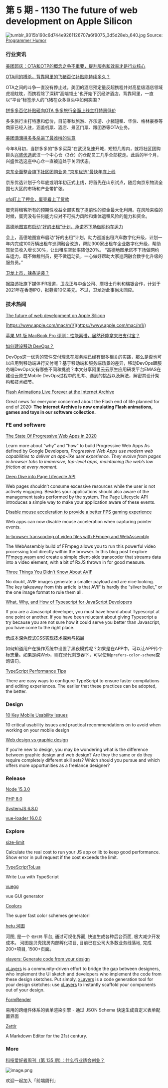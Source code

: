 # 第 5 期 - 1130 The future of web development on Apple Silicon
![tumblr_9315b190c6d744e9261126707a6f9075_3d5d28eb_640.jpg](https://cdn.nlark.com/yuque/0/2020/jpeg/85771/1606524820832-98eb01c9-dc52-4a97-a2ae-d8ad88ec9ebb.jpeg#align=left&display=inline&height=374&margin=%5Bobject%20Object%5D&name=tumblr_9315b190c6d744e9261126707a6f9075_3d5d28eb_640.jpg&originHeight=637&originWidth=640&size=74289&status=done&style=none&width=376)
Source: [Programmer Humor](https://programmerhumour.tumblr.com/post/634527951861547008/we-do-not-know-where-we-want-to-go-but-maybe-we)
### 行业资讯
[美团郭庆：OTA和OTP的概念之争不重要，提升服务和效率才是行业核心](https://mp.weixin.qq.com/s/Ws3ycy-dlwdY7KeWFBD2cg)


[OTA间的搏杀，背靠阿里的飞猪百亿补贴能持续多久？](https://mp.weixin.qq.com/s/Moq2AquH8VIbxBl4er-I2g)

OTA之间的斗争一直没有停止过。美团的酒店预定量反超携程并对高星级酒店领域虎视眈眈，而携程除了深耕“高端领土”也开始下沉经济酒店。背靠阿里，一直以“平台”标签示人的飞猪在众多巨头中如何突围？

[拼多多百亿补贴砸向OTA 多多旅行全面上线主打特惠低价](https://36kr.com/p/986442383843973)

多多旅行主打特惠和低价，目前春秋旅游、齐乐游、小猪短租、华住、格林豪泰等商家已经入驻，涵盖机票、酒店、景区门票、跟团游等OTA业务。

[美团滴滴拼多多杀进了最难啃的生意](https://36kr.com/p/984794150967945)

今年8月初，当拼多多的“多多买菜”在武汉急速开城，短短几周内，就将社区团购巨头[兴盛优选](https://36kr.com/projectDetails/378055)武汉一个中心仓（3仓）的仓配员工几乎全部挖走。此后的半个月，兴盛优选这座中心仓一直被迫处于关闭状态。

[京东全面整合旗下社区团购业务 “京东优选”最快年底上线](https://36kr.com/p/986474555155072)

京东优选计划于今年底或明年初正式上线，将首先在山东试点，随后向京东物流全国七大区的市场和产业带扩张。

[ofo盯上了押金，蛋壳看上了贷款](https://mp.weixin.qq.com/s/GTrMH8DsI3TFDPTKlim5AQ)

蛋壳将租客所有的预期性收益全部实现了提前性的资金最大化利用。在风险来临的时候，蛋壳没有任何能力应对不可抗力风险和集体退租风险的能力和资金。

[高德地图宣布启动“好的出租”计划，承诺不下场做网约车运力](https://www.thepaper.cn/newsDetail_forward_10153078)

会上，高德地图宣布启动“好的出租”计划，助力巡游出租汽车数字化升级，计划一年内完成100万辆出租车巡网融合改造，帮助300家出租车企业数字化升级，帮助驾驶员收入增长30%，让出租车空驶率降低20%。
“高德地图承诺不下场做网约车运力，既不做裁判员，更不做运动员，一心做好帮助大家巡网融合数字化升级的服务员。”

[卫龙上市，辣条逆袭？](https://mp.weixin.qq.com/s/FvdM5AgNfVBz8iHyO6Pr4g)

据路透社旗下媒体IFR报道，卫龙正与中金公司、摩根士丹利和瑞银合作，计划于2021年在香港IPO，拟募资10亿美元。不过，卫龙对此事尚未回应。 

### 技术热闻
[The future of web development on Apple Silicon](https://areknawo.com/the-future-of-web-development-on-apple-silicon/)


[https://www.apple.com/mac/m1/](https://www.apple.com/mac/m1/)


[苹果 M1 版 MacBook Pro 评测：性能离谱，居然还能拿来扫支付宝？](https://mp.weixin.qq.com/s/n34g6vZrK5GyE4k5GIu2RA)


[如何建设移动 DevOps？](https://mp.weixin.qq.com/s/YLvDLnqkLzU2wIhkrqzIEQ)

DevOps这一优秀的软件交付理念在服务端已经有很多相关的实践，那么是否也可以应用到移动端进行交付呢？基于移动端和服务端场景的差异，移动DevOps跟服务端DevOps又有哪些不同和挑战？本文分享阿里云云原生应用研发平台EMAS在建设云原生Mobile DevOps过程中的思考、遇到的挑战以及解法，解密其设计架构和技术细节。

[Flash Animations Live Forever at the Internet Archive](http://blog.archive.org/2020/11/19/flash-animations-live-forever-at-the-internet-archive/)

Great news for everyone concerned about the Flash end of life planned for end of 2020: **The Internet Archive is now emulating Flash animations, games and toys in our software collection.**

### FE and software
[The State Of Progressive Web Apps in 2020](https://medium.com/javascript-in-plain-english/progressive-web-apps-in-2020-2691966ab7d9)

Learn more about “why” and “how” to build Progressive Web Apps
As defined by Google Developers, _Progressive Web Apps use modern web capabilities to deliver an app-like user experience. They evolve from pages in browser tabs to immersive, top-level apps, maintaining the web’s low friction at every moment._

[Deep Dive into Page Lifecycle API](https://blog.bitsrc.io/page-lifecycle-api-a-browser-api-every-frontend-developer-should-know-b1c74948bd74)

Web pages shouldn’t consume excessive resources while the user is not actively engaging. Besides your applications should also aware of the management tasks performed by the system. The Page Lifecycle API introduces a simple way to make your application aware of these events.

[Disable mouse acceleration to provide a better FPS gaming experience](https://web.dev/disable-mouse-acceleration/)

Web apps can now disable mouse acceleration when capturing pointer events.

[In-browser transcoding of video files with FFmpeg and WebAssembly](https://blog.scottlogic.com/2020/11/23/ffmpeg-webassembly.html)

The WebAssembly build of FFmpeg allows you to run this powerful video processing tool directly within the browser. In this blog post I explore [FFmpeg.wasm](https://github.com/ffmpegwasm/ffmpeg.wasm) and create a simple client-side transcoder that streams data into a video element, with a bit of RxJS thrown in for good measure.

[Three Things You Didn’t Know About AVIF](https://css-tricks.com/three-things-you-didnt-know-about-avif/)

No doubt, AVIF images generate a smaller payload and are nice looking. The key takeaway from this article is that AVIF is hardly the “silver bullet,” or the one image format to rule them all.

[What, Why, and How of Typescript for JavaScript Developers](https://livecodestream.dev/post/2020-11-24-what-why-and-how-of-typescript-for-javascript-developers/)

If you are a Javascript developer, you must have heard about Typescript at one point or another. If you have been reluctant about giving Typescript a try because you are not sure how it could serve you better than Javascript, you have come to the right place.

[低成本深色模式CSS实现技术探索与拓展](https://www.zhangxinxu.com/wordpress/2020/11/css-mix-blend-mode-filter-dark-theme/)

如何知道用户在操作系统中设置了黑夜模式呢？如果是在APP中，可以让APP传个标志量。如果是纯Web，则在现代浏览器下，可以使用`prefers-color-scheme`查询语句。

[TypeScript Performance Tips](https://github.com/microsoft/TypeScript/wiki/Performance)

There are easy ways to configure TypeScript to ensure faster compilations and editing experiences. The earlier that these practices can be adopted, the better.

### Design
[10 Key Mobile Usability Issues](https://uxplanet.org/10-key-mobile-usability-issues-7029b8efe119)

10 critical usability issues and practical recommendations on to avoid when working on your mobile design

[Web design vs graphic design](https://uxplanet.org/web-design-vs-graphic-design-cc55e16a793a)

If you’re new to design, you may be wondering what is the difference between graphic design and web design? Are they the same or do they require completely different skill sets? Which should you pursue and which offers more opportunities as a freelance designer?

### Release
[Node 15.3.0](https://nodejs.org/en/blog/release/v15.3.0/)


[PHP 8.0](https://www.php.net/releases/8.0/zh.php)


[SystemJS 6.8.0](https://github.com/systemjs/systemjs/releases/tag/6.8.0)


[vue-loader 16.0.0](https://github.com/vuejs/vue-loader/releases/tag/v16.0.0)


### Explore
[size-limit](https://github.com/ai/size-limit)

Calculate the real cost to run your JS app or lib to keep good performance. Show error in pull request if the cost exceeds the limit.

[TypeScriptToLua](https://typescripttolua.github.io/)

Write Lua with TypeScript

[vuegg](https://github.com/vuegg/vuegg)

vue GUI generator

[Coolors](https://coolors.co/)

The super fast color schemes generator!

[hetu 河图](https://github.com/LianjiaTech/hetu)

河图, 是一个 `低代码` 平台, 通过可视化界面, 快速生成各种后台页面, 极大减少开发成本。
河图是贝壳找房内部孵化项目, 目前已在公司大多数业务线落地, 完成200+项目, 1500+页面。

[xlayers: Generate code from your design](https://github.com/xlayers/xlayers)

[xLayers](https://xlayers.dev/) is a community-driven effort to bridge the gap between designers, who implement the UI sketch and developers who implement the code from these design sketches. Put simply, [xLayers](https://xlayers.design/) is a code generation tool for your design sketches: use [xLayers](https://xlayers.app/) to instantly scaffold your components out of your design.

[FormRender](https://github.com/alibaba/form-render)

易用的跨组件体系的表单渲染引擎 - 通过 JSON Schema 快速生成自定义表单配置界面

[Zettlr](https://github.com/Zettlr/Zettlr)

A Markdown Editor for the 21st century.

### More
[科技爱好者周刊（第 135 期）：什么行业适合创业？](http://www.ruanyifeng.com/blog/2020/11/weekly-issue-135.html)

![image.png](https://cdn.nlark.com/yuque/0/2020/png/85771/1605930034828-7fc81343-651f-4a15-8465-eebe5a23cf61.png#align=left&display=inline&height=31&margin=%5Bobject%20Object%5D&name=image.png&originHeight=90&originWidth=2186&size=14325&status=done&style=none&width=746)


欢迎一起加入「前端周刊」
